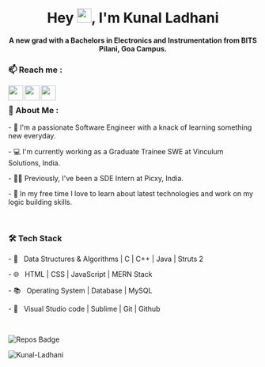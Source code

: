 <h1 align="center">Hey <img src="https://github.com/TheDudeThatCode/TheDudeThatCode/blob/master/Assets/Hi.gif" width="29px">, I'm Kunal Ladhani</h1>
<h4 align="center">A new grad with a Bachelors in Electronics and Instrumentation from BITS Pilani, Goa Campus.</h4>

<div>
<h3> 📫 Reach me :</h3>
<a href="https://www.linkedin.com/in/kunal-ladhani">
  <img align="left" width="30px" src="https://cdn.jsdelivr.net/npm/simple-icons@v3/icons/linkedin.svg"  />
</a>
<a href="https://twitter.com/KunalLadhani">
  <img align="left" width="30px" src="https://cdn.jsdelivr.net/npm/simple-icons@v3/icons/twitter.svg" />
</a>
<a href="mailto:k.ladhani1@gmail.com">
  <img align="left" width="30px" src="https://cdn.jsdelivr.net/npm/simple-icons@v3/icons/gmail.svg" />
</a>
</div>

<br/>

<div>
<h3> 🚀 About Me :</h3>
<p>
  - 🔭 I'm a passionate Software Engineer with a knack of learning something new everyday.
</p>
<p>
  - 💻 I'm currently working as a Graduate Trainee SWE at Vinculum Solutions, India.
</p>
<p>
  - 👩‍💻 Previously, I've been a SDE Intern at Picxy, India.  
</p>
<p>
  - 📎 In my free time I love to learn about latest technologies and work on my logic building skills.
</p>
</div>

<br>

<div>
<h3>🛠 Tech Stack</h3>
<p>
 - 🌱 &nbsp; Data Structures & Algorithms | C | C++ | Java | Struts 2
</p>
<p>
 - 🌐 &nbsp; HTML | CSS | JavaScript | MERN Stack
</p>
<p>
 - 📚 &nbsp; Operating System | Database | MySQL
<p>
<p>
- 🔧 &nbsp; Visual Studio code | Sublime | Git | Github
</p>
 </div>

<br />

<!-- [![Visits Badge](https://badges.pufler.dev/visits/Kunal-Ladhani/Kunal-Ladhani?style=for-the-badge&color=orange)](https://github.com/Kunal-Ladhani/Kunal-Ladhani) -->
![Repos Badge](https://badges.pufler.dev/repos/Kunal-Ladhani?style=for-the-badge&color=blueviolet)
<p align="left"> <img src="https://komarev.com/ghpvc/?username=Kunal-Ladhani" alt="Kunal-Ladhani" /> </p>



<!--
### Hi there 👋
**Kunal-Ladhani/Kunal-Ladhani** is a ✨ _special_ ✨ repository because its `README.md` (this file) appears on your GitHub profile.

Here are some ideas to get you started:

- 🔭 I’m currently working on ...

- 👯 I’m looking to collaborate on ...
- 🤔 I’m looking for help with ...
- 💬 Ask me about ...
- 📫 How to reach me: ...
- 😄 Pronouns: ...
- ⚡ Fun fact: ...

<p>
📚 Self Motivation + Commitment + Technology + Ideas + Team Player + Optimism - Motto of my life!
</p><p>
🌱 Enthusiast in Open Source, Web Development and Machine Learning.</p>
<p>
🤔 Exploring newer technologies and developing software solutions and quick hacks.</p>

-->
